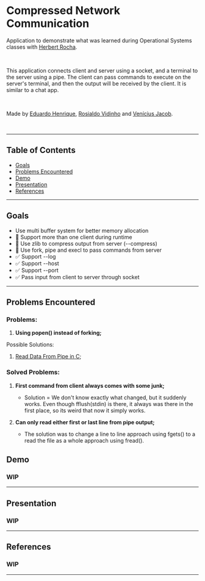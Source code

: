 # Compressed Network Communication

Application to demonstrate what was learned during Operational Systems classes with [Herbert Rocha](https://github.com/hbgit).

</br>

This application connects client and server using a socket, and a terminal to the server using a pipe. The client can pass commands to execute on the server's terminal, and then the output will be received by the client. It is similar to a chat app.

</br>

Made by [Eduardo Henrique](https://github.com/ed-henrique), [Rosialdo Vidinho](https://github.com/Rosialdo) and [Venícius Jacob](https://github.com/veniciusjacob).

</br>

---

## Table of Contents

- [Goals](#goals)
- [Problems Encountered](#problems-encountered)
- [Demo](#demo)
- [Presentation](#presentation)
- [References](#references)

---

## Goals

- Use multi buffer system for better memory allocation
- 🚧 Support more than one client during runtime
- 🚧 Use zlib to compress output from server (--compress)
- 🚧 Use fork, pipe and execl to pass commands from server
- ✅ Support --log
- ✅ Support --host
- ✅ Support --port
- ✅ Pass input from client to server through socket

---

## Problems Encountered

### Problems:

1. **Using popen() instead of forking;**

Possible Solutions:

1. [Read Data From Pipe in C](https://zditect.com/guide/c/pipe-in-c.html);

### Solved Problems:

1. **First command from client always comes with some junk;**
    - Solution = We don't know exactly what changed, but it suddenly works. Even though fflush(stdin) is there, it always was there in the first place, so its weird that now it simply works.

2. **Can only read either first or last line from pipe output;**
    - The solution was to change a line to line approach using fgets() to a read the file as a whole approach using fread().

## Demo

### WIP

---

## Presentation

### WIP

---

## References

### WIP

---